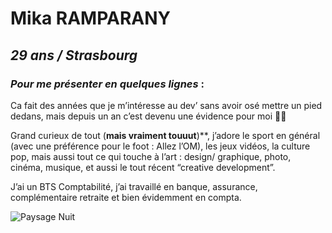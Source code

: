 # Mika RAMPARANY
## *29 ans / Strasbourg*

### *Pour me présenter en quelques lignes* : 



Ca fait des années que je m’intéresse au dev’ sans avoir osé mettre un pied dedans, mais depuis un an c’est devenu une évidence pour moi 🙌🏽

Grand curieux de tout (**mais vraiment touuut**)**,  j’adore le sport en général (avec une préférence pour le foot : Allez l’OM), les jeux vidéos, la culture pop, mais aussi tout ce qui touche à l’art : design/ graphique, photo, cinéma, musique, et aussi le tout récent “creative development”.

J’ai un BTS Comptabilité, j’ai travaillé en banque, assurance, complémentaire retraite et bien évidemment en compta. 

![Paysage Nuit](/Users/mikar/Documents/ChallengeOclock/Challenge1/paysageNuitRose.png)

